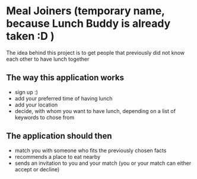 # Meal Joiners (temporary name, because Lunch Buddy is already taken :D )

The idea behind this project is to get people that previously did not know each other to have lunch together

## The way this application works

- sign up :)
- add your preferred time of having lunch
- add your location
- decide, with whom you want to have lunch, depending on a list of keywords to chose from

## The application should then

- match you with someone who fits the previously chosen facts
- recommends a place to eat nearby
- sends an invitation to you and your match (you or your match can either accept or decline)
